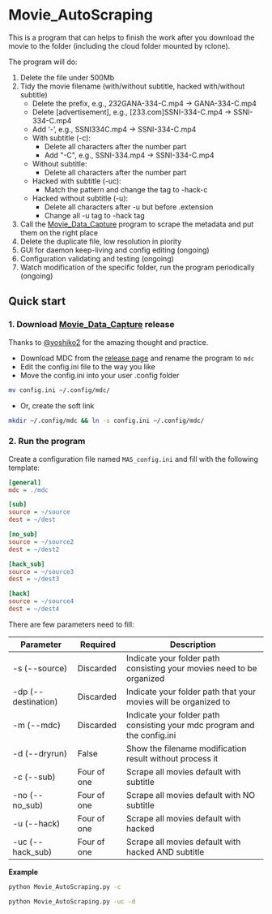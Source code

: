 # Movie_AutoScraping

This is a program that can helps to finish the work after you download the movie to the folder (including the cloud folder mounted by rclone).

The program will do:

1. Delete the file under 500Mb
2. Tidy the movie filename (with/without subtitle, hacked with/without subtitle)
   - Delete the prefix, e.g., 232GANA-334-C.mp4 -> GANA-334-C.mp4
   - Delete [advertisement], e.g., [233.com]SSNI-334-C.mp4 -> SSNI-334-C.mp4
   - Add ‘-’, e.g., SSNI334C.mp4 -> SSNI-334-C.mp4
   - With subtitle (-c):
     - Delete all characters after the number part
     - Add "-C", e.g., SSNI-334.mp4 -> SSNI-334-C.mp4
   - Without subtitle:
     - Delete all characters after the number part
   - Hacked with subtitle (-uc):
     - Match the pattern and change the tag to -hack-c
   - Hacked without subtitle (-u):
     - Delete all characters after -u but before .extension
     - Change all -u tag to -hack tag
3. Call the [Movie_Data_Capture](https://github.com/yoshiko2/Movie_Data_Capture) program to scrape the metadata and put them on the right place
4. Delete the duplicate file, low resolution in piority
5. GUI for daemon keep-living and config editing (ongoing)
6. Configuration validating and testing (ongoing)
7. Watch modification of the specific folder, run the program periodically (ongoing)

## Quick start

### 1. Download [Movie_Data_Capture](https://github.com/yoshiko2/Movie_Data_Capture) release

Thanks to [@yoshiko2](https://github.com/yoshiko2) for the amazing thought and practice. 

- Download MDC from the [release page]((https://github.com/yoshiko2/Movie_Data_Capture/releases)) and rename the program to `mdc`
- Edit the config.ini file to the way you like
- Move the config.ini into your user .config folder

```bash
mv config.ini ~/.config/mdc/
```

- Or, create the soft link

```bash
mkdir ~/.config/mdc && ln -s config.ini ~/.config/mdc/
```

### 2. Run the program

Create a configuration file named `MAS_config.ini` and fill with the following template:

```ini
[general]
mdc = ./mdc

[sub]
source = ~/source
dest = ~/dest

[no_sub]
source = ~/source2
dest = ~/dest2

[hack_sub]
source = ~/source3
dest = ~/dest3

[hack]
source = ~/source4
dest = ~/dest4
```

There are few parameters need to fill:

| Parameter            | Required | Description                                                  |
|----------------------| -------- | ------------------------------------------------------------ |
| -s (\-\-source)      | Discarded | Indicate your folder path consisting your movies need to be organized |
| -dp (\-\-destination) | Discarded | Indicate your folder path that your movies will be organized to |
| -m (\-\-mdc)         | Discarded | Indicate your folder path consisting your mdc program and the config.ini |
| -d (\-\-dryrun)      | False    | Show the filename modification result without process it    |
| -c (\-\-sub)         | Four of one | Scrape all movies default with subtitle |
| -no (\-\-no_sub) | Four of one | Scrape all movies default with NO subtitle |
| -u (\-\-hack) | Four of one | Scrape all movies default with hacked |
| -uc (\-\-hack_sub) | Four of one | Scrape all movies default with hacked AND subtitle |

**Example**

```bash
python Movie_AutoScraping.py -c
```

```bash
python Movie_AutoScraping.py -uc -d
```

